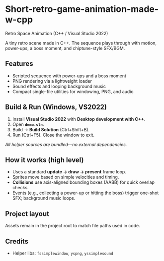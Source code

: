 # Short-retro-game-animation-made-w-cpp
Retro Space Animation (C++ / Visual Studio 2022)

A tiny retro scene made in C++. The sequence plays through with motion, power-ups, a boss moment, and chiptune-style SFX/BGM.

## Features
- Scripted sequence with power-ups and a boss moment
- PNG rendering via a lightweight loader
- Sound effects and looping background music
- Compact single-file utilities for windowing, PNG, and audio

## Build & Run (Windows, VS2022)
1. Install **Visual Studio 2022** with **Desktop development with C++**.
2. Open **`demo.sln`**.
3. Build → **Build Solution** (Ctrl+Shift+B).
4. Run (Ctrl+F5). Close the window to exit.

_All helper sources are bundled—no external dependencies._

## How it works (high level)
- Uses a standard **update → draw → present** frame loop.  
- Sprites move based on simple velocities and timing.  
- **Collisions** use axis-aligned bounding boxes (AABB) for quick overlap checks.  
- Events (e.g., collecting a power-up or hitting the boss) trigger one-shot SFX; background music loops.

## Project layout
Assets remain in the project root to match file paths used in code.

## Credits
- Helper libs: `fssimplewindow`, `yspng`, `yssimplesound`
